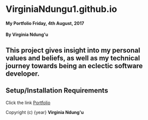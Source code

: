 # VirginiaNdungu1.github.io
#### My Portfolio Friday, 4th August, 2017

#### By Virginia Ndung'u

## This project gives insight into my personal values and beliefs, as well as my technical journey towards being an eclectic software developer.
## Setup/Installation Requirements
Click the link [Portfolio](https://virginiandungu1.github.io/)

Copyright (c) {year} **Virginia Ndung'u**
